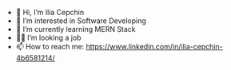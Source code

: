 - 👋 Hi, I’m Ilia Cepchin
- 👀 I’m interested in Software Developing
- 🌱 I’m currently learning MERN Stack
- 👨‍💻 I’m looking a job
- 📫 How to reach me: https://www.linkedin.com/in/ilia-cepchin-4b6581214/

<!---
goodelias/goodelias is a ✨ special ✨ repository because its `README.md` (this file) appears on your GitHub profile.
You can click the Preview link to take a look at your changes.
--->
